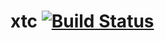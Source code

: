 # xtc [![Build Status](https://travis-ci.org/microamp/xtc.svg?branch=master)](https://travis-ci.org/microamp/xtc)
